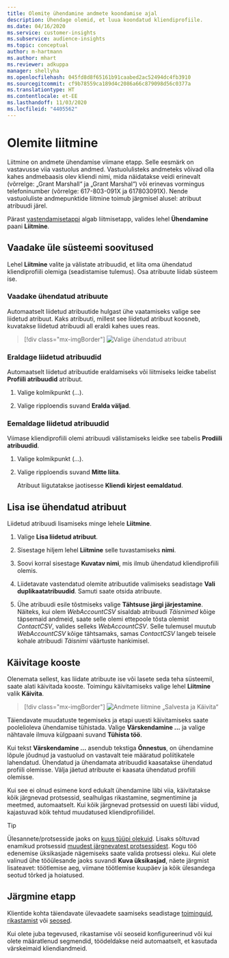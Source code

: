 ```yaml
---
title: Olemite ühendamine andmete koondamise ajal
description: Ühendage olemid, et luua koondatud kliendiprofiile.
ms.date: 04/16/2020
ms.service: customer-insights
ms.subservice: audience-insights
ms.topic: conceptual
author: m-hartmann
ms.author: mhart
ms.reviewer: adkuppa
manager: shellyha
ms.openlocfilehash: 045fd8d8f65161b91caabed2ac52494dc4fb3910
ms.sourcegitcommit: cf9b78559ca189d4c2086a66c879098d56c0377a
ms.translationtype: HT
ms.contentlocale: et-EE
ms.lasthandoff: 11/03/2020
ms.locfileid: "4405562"
---
```

# <a name="merge-entities"></a>Olemite liitmine

Liitmine on andmete ühendamise viimane etapp. Selle eesmärk on vastavusse viia vastuolus andmed. Vastuolulisteks andmeteks võivad olla kahes andmebaasis olev kliendi nimi, mida näidatakse veidi erinevalt (võrrelge: „Grant Marshall“ ja „Grant Marshal“) või erinevas vormingus telefoninumber (võrrelge: 617-803-091X ja 617803091X). Nende vastuoluliste andmepunktide liitmine toimub järgmisel alusel: atribuut atribuudi järel.

Pärast [vastendamisetappi](match-entities.md) algab liitmisetapp, valides lehel **Ühendamine** paani **Liitmine**.

## <a name="review-system-recommendations"></a>Vaadake üle süsteemi soovitused

Lehel **Liitmine** valite ja välistate atribuudid, et liita oma ühendatud kliendiprofiili olemiga (seadistamise tulemus). Osa atribuute liidab süsteem ise.

### <a name="view-merged-attributes"></a>Vaadake ühendatud atribuute

Automaatselt liidetud atribuutide hulgast ühe vaatamiseks valige see liidetud atribuut. Kaks atribuuti, millest see liidetud atribuut koosneb, kuvatakse liidetud atribuudi all eraldi kahes uues reas.

> [!div class="mx-imgBorder"]
> ![Valige ühendatud atribuut](media/configure-data-merge-profile-attributes.png "Valige ühendatud atribuut")

### <a name="separate-merged-attributes"></a>Eraldage liidetud atribuudid

Automaatselt liidetud atribuutide eraldamiseks või liitmiseks leidke tabelist **Profiili atribuudid** atribuut.

1. Valige kolmikpunkt (...).
  
2. Valige ripploendis suvand **Eralda väljad**.

### <a name="remove-merged-attributes"></a>Eemaldage liidetud atribuudid

Viimase kliendiprofiili olemi atribuudi välistamiseks leidke see tabelis **Prodiili atribuudid**.

1. Valige kolmikpunkt (...).
  
2. Valige ripploendis suvand **Mitte liita**.

   Atribuut liigutatakse jaotisesse **Kliendi kirjest eemaldatud**.

## <a name="manually-add-a-merged-attribute"></a>Lisa ise ühendatud atribuut

Liidetud atribuudi lisamiseks minge lehele **Liitmine**.

1. Valige **Lisa liidetud atribuut**.

2. Sisestage hiljem lehel **Liitmine** selle tuvastamiseks **nimi**.

3. Soovi korral sisestage **Kuvatav nimi**, mis ilmub ühendatud kliendiprofiili olemis.

4. Liidetavate vastendatud olemite atribuutide valimiseks seadistage **Vali duplikaatatribuudid**. Samuti saate otsida atribuute.

5. Ühe atribuudi esile tõstmiseks valige **Tähtsuse järgi järjestamine**. Näiteks, kui olem *WebAccountCSV* sisaldab atribuudi *Täisnimed* kõige täpsemaid andmeid, saate selle olemi ettepoole tõsta olemist *ContactCSV*, valides selleks *WebAccountCSV*. Selle tulemusel muutub *WebAccountCSV* kõige tähtsamaks, samas *ContactCSV* langeb teisele kohale atribuudi *Täisnimi* väärtuste hankimisel.

## <a name="run-your-merge"></a>Käivitage kooste

Olenemata sellest, kas liidate atribuute ise või lasete seda teha süsteemil, saate alati käivitada kooste. Toimingu käivitamiseks valige lehel **Liitmine** valik **Käivita**.

> [!div class="mx-imgBorder"]
> ![Andmete liitmine „Salvesta ja Käivita“](media/configure-data-merge-save-run.png "Andmete liitmine „Salvesta ja Käivita“")

Täiendavate muudatuste tegemiseks ja etapi uuesti käivitamiseks saate poolelioleva ühendamise tühistada. Valige **Värskendamine ...** ja valige nähtavale ilmuva külgpaani suvand **Tühista töö**.

Kui tekst **Värskendamine ...** asendub tekstiga **Õnnestus**, on ühendamine lõpule jõudnud ja vastuolud on vastavalt teie määratud poliitikatele lahendatud. Ühendatud ja ühendamata atribuudid kaasatakse ühendatud profiili olemisse. Välja jäetud atribuute ei kaasata ühendatud profiili olemisse.

Kui see ei olnud esimene kord edukalt ühendamine läbi viia, käivitatakse kõik järgnevad protsessid, sealhulgas rikastamine, segmentimine ja meetmed, automaatselt. Kui kõik järgnevad protsessid on uuesti läbi viidud, kajastuvad kõik tehtud muudatused kliendiprofiilidel.

> [!TIP]
> Ülesannete/protsesside jaoks on [kuus tüüpi olekuid](system.md#status-types). Lisaks sõltuvad enamikud protsessid [muudest järgnevatest protsessidest](system.md#refresh-policies). Kogu töö edenemise üksikasjade nägemiseks saate valida protsessi oleku. Kui olete valinud ühe tööülesande jaoks suvandi **Kuva üksikasjad**, näete järgmist lisateavet: töötlemise aeg, viimane töötlemise kuupäev ja kõik ülesandega seotud tõrked ja hoiatused.

## <a name="next-step"></a>Järgmine etapp

Klientide kohta täiendavate ülevaadete saamiseks seadistage [toiminguid](activities.md), [rikastamist](enrichment-microsoft-graph.md) või [seosed](relationships.md).

Kui olete juba tegevused, rikastamise või seoseid konfigureerinud või kui olete määratlenud segmendid, töödeldakse neid automaatselt, et kasutada värskeimaid kliendiandmeid.


